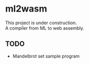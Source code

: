 # ml2wasm
This project is under construction.  
A compiler from ML to web assembly.

## TODO
- Mandelbrot set sample program
